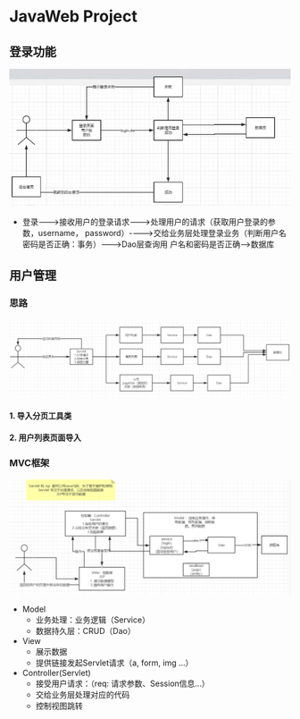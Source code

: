# JavaWeb Project
## 登录功能
![img.png](img.png)
- 登录--->接收用户的登录请求--->处理用户的请求（获取用户登录的参数，username，
  password）---->交给业务层处理登录业务（判断用户名密码是否正确：事务）--->Dao层查询用
  户名和密码是否正确-->数据库
  
## 用户管理
### 思路
![img_2.png](img_2.png)
#### 1. 导入分页工具类
#### 2. 用户列表页面导入
### MVC框架
![img_1.png](img_1.png)
- Model
    -   业务处理：业务逻辑（Service）
    -   数据持久层：CRUD（Dao） 
- View
    -   展示数据
    -   提供链接发起Servlet请求（a, form, img ...）
- Controller(Servlet)
    -   接受用户请求：（req: 请求参数、Session信息...）
    -   交给业务层处理对应的代码
    -   控制视图跳转
    
